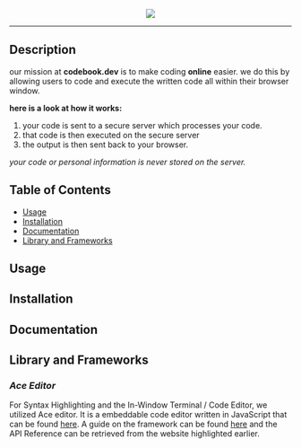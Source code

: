 <p align=center><img src="https://github.com/C-Teo/Code.io/blob/main/images/logo.png?raw=true"></p>
<hr>

## Description
our mission at **codebook.dev** is to make coding **online** easier.
we do this by allowing users to code and execute the written code all within their browser window.<br>

**here is a look at how it works:**

1. your code is sent to a secure server which processes your code. 
2. that code is then executed on the secure server
3. the output is then sent back to your browser. <br>

*your code or personal information is never stored on the server.*

## Table of Contents

- [Usage](#usage)
- [Installation](#installation)
- [Documentation](#documentation)
- [Library and Frameworks](#library-and-frameworks)

## Usage
## Installation
## Documentation
## Library and Frameworks

### *Ace Editor*
For Syntax Highlighting and the In-Window Terminal / Code Editor, we utilized Ace editor. It is a embeddable code editor written in JavaScript that can be found [here](https://ace.c9.io/). A guide on the framework can be found [here](https://ace.c9.io/#nav=howto) and the API Reference can be retrieved from the website highlighted earlier. 
